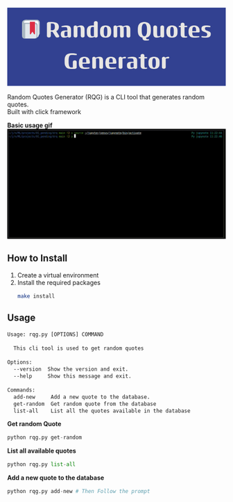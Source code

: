 ![bana](assets/banner.png)

Random Quotes Generator (RQG) is a CLI tool that generates random quotes.  
Built with click framework

**Basic usage gif**
![assets](assets/scr.gif)

## How to Install
1. Create a virtual environment
2. Install the required packages
   ```bash
   make install
   ```

## Usage
```
Usage: rqg.py [OPTIONS] COMMAND

  This cli tool is used to get random quotes

Options:
  --version  Show the version and exit.
  --help     Show this message and exit.

Commands:
  add-new     Add a new quote to the database.
  get-random  Get random quote from the database
  list-all    List all the quotes available in the database
```

**Get random Quote**
```python
python rqg.py get-random
```

**List all available quotes**
```python
python rqg.py list-all
```

**Add a new quote to the database**
```python
python rqg.py add-new # Then Follow the prompt
```